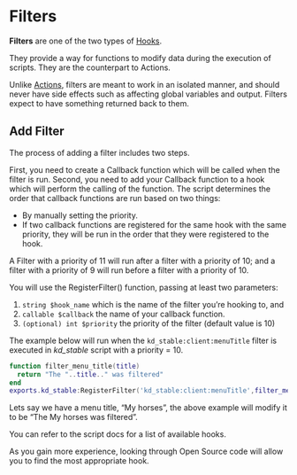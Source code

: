 # Filters

**Filters** are one of the two types of [Hooks](hooks).

They provide a way for functions to modify data during the execution of scripts. They are the counterpart to Actions.

Unlike [Actions](actions), filters are meant to work in an isolated manner, and should never have side effects such as affecting global variables and output. Filters expect to have something returned back to them.

## Add Filter
The process of adding a filter includes two steps.

First, you need to create a Callback function which will be called when the filter is run. Second, you need to add your Callback function to a hook which will perform the calling of the function.
The script determines the order that callback functions are run based on two things:
* By manually setting the priority.
* If two callback functions are registered for the same hook with the same priority, they will be run in the order that they were registered to the hook.

A Filter with a priority of 11 will run after a filter with a priority of 10; and a filter with a priority of 9 will run before a filter with a priority of 10.


You will use the RegisterFilter() function, passing at least two parameters:

1. `string $hook_name` which is the name of the filter you’re hooking to, and
2. `callable $callback` the name of your callback function.
3. `(optional) int $priority` the priority of the filter (default value is 10)

The example below will run when the `kd_stable:client:menuTitle` filter is executed in *kd_stable* script with a priority = 10.

```lua
function filter_menu_title(title)
  return "The "..title.." was filtered"
end
exports.kd_stable:RegisterFilter('kd_stable:client:menuTitle',filter_menu_title,10)
```
Lets say we have a menu title, “My horses”, the above example will modify it to be “The My horses was filtered”.

You can refer to the script docs for a list of available hooks.

As you gain more experience, looking through Open Source code will allow you to find the most appropriate hook.

